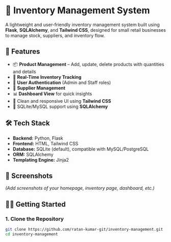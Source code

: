 # 🧾 Inventory Management System

A lightweight and user-friendly inventory management system built using **Flask**, **SQLAlchemy**, and **Tailwind CSS**, designed for small retail businesses to manage stock, suppliers, and inventory flow.

## 🚀 Features

- 📦 **Product Management** – Add, update, delete products with quantities and details  
- 🔄 **Real-Time Inventory Tracking**  
- 👥 **User Authentication** (Admin and Staff roles)  
- 📁 **Supplier Management**  
- 📊 **Dashboard View** for quick insights  
- 🎨 Clean and responsive UI using **Tailwind CSS**  
- 💾 SQLite/MySQL support using **SQLAlchemy**

## 🛠️ Tech Stack

- **Backend:** Python, Flask  
- **Frontend:** HTML, Tailwind CSS  
- **Database:** SQLite (default), compatible with MySQL/PostgreSQL  
- **ORM:** SQLAlchemy  
- **Templating Engine:** Jinja2

## 📸 Screenshots

*(Add screenshots of your homepage, inventory page, dashboard, etc.)*

## 🧑‍💻 Getting Started

### 1. Clone the Repository
```bash
git clone https://github.com/ratan-kumar-git/inventory-management.git
cd inventory-management
  
